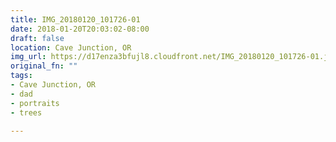 ```yaml
---
title: IMG_20180120_101726-01
date: 2018-01-20T20:03:02-08:00
draft: false
location: Cave Junction, OR
img_url: https://d17enza3bfujl8.cloudfront.net/IMG_20180120_101726-01.jpg
original_fn: ""
tags:
- Cave Junction, OR
- dad
- portraits
- trees

---
```

